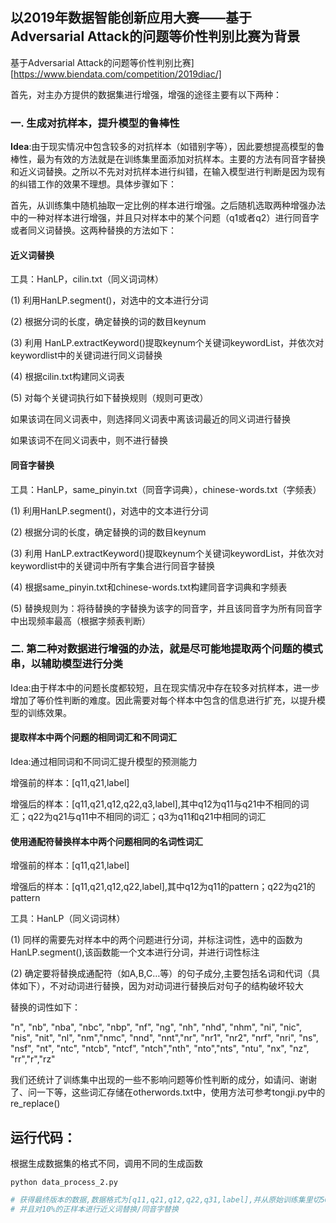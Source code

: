 ## 以2019年数据智能创新应用大赛——基于Adversarial Attack的问题等价性判别比赛为背景

基于Adversarial Attack的问题等价性判别比赛][https://www.biendata.com/competition/2019diac/]

首先，对主办方提供的数据集进行增强，增强的途径主要有以下两种：

### 一. 生成对抗样本，提升模型的鲁棒性  

**Idea**:由于现实情况中包含较多的对抗样本（如错别字等），因此要想提高模型的鲁棒性，最为有效的方法就是在训练集里面添加对抗样本。主要的方法有同音字替换和近义词替换。之所以不先对对抗样本进行纠错，在输入模型进行判断是因为现有的纠错工作的效果不理想。具体步骤如下：

 首先，从训练集中随机抽取一定比例的样本进行增强。之后随机选取两种增强办法中的一种对样本进行增强，并且只对样本中的某个问题（q1或者q2）进行同音字或者同义词替换。这两种替换的方法如下：  

#### 近义词替换

工具：HanLP，cilin.txt（同义词词林）

(1) 利用HanLP.segment()，对选中的文本进行分词

(2) 根据分词的长度，确定替换的词的数目keynum

(3) 利用 HanLP.extractKeyword()提取keynum个关键词keywordList，并依次对keywordlist中的关键词进行同义词替换

(4) 根据cilin.txt构建同义词表

(5) 对每个关键词执行如下替换规则（规则可更改）

如果该词在同义词表中，则选择同义词表中离该词最近的同义词进行替换

如果该词不在同义词表中，则不进行替换

#### 同音字替换

工具：HanLP，same_pinyin.txt（同音字词典），chinese-words.txt（字频表）

(1) 利用HanLP.segment()，对选中的文本进行分词

(2) 根据分词的长度，确定替换的词的数目keynum

(3) 利用 HanLP.extractKeyword()提取keynum个关键词keywordList，并依次对keywordlist中的关键词中所有字集合进行同音字替换

(4) 根据same_pinyin.txt和chinese-words.txt构建同音字词典和字频表

(5) 替换规则为：将待替换的字替换为该字的同音字，并且该同音字为所有同音字中出现频率最高（根据字频表判断）

### 二. 第二种对数据进行增强的办法，就是尽可能地提取两个问题的模式串，以辅助模型进行分类

Idea:由于样本中的问题长度都较短，且在现实情况中存在较多对抗样本，进一步增加了等价性判断的难度。因此需要对每个样本中包含的信息进行扩充，以提升模型的训练效果。

#### 提取样本中两个问题的相同词汇和不同词汇

Idea:通过相同词和不同词汇提升模型的预测能力

增强前的样本：[q11,q21,label]

增强后的样本：[q11,q21,q12,q22,q3,label],其中q12为q11与q21中不相同的词汇；q22为q21与q11中不相同的词汇；q3为q11和q21中相同的词汇

#### 使用通配符替换样本中两个问题相同的名词性词汇

增强前的样本：[q11,q21,label]

增强后的样本：[q11,q21,q12,q22,label],其中q12为q11的pattern；q22为q21的pattern

工具：HanLP（同义词词林）

(1) 同样的需要先对样本中的两个问题进行分词，并标注词性，选中的函数为HanLP.segment(),该函数能一个文本进行分词，并进行词性标注

(2) 确定要将替换成通配符（如A,B,C…等）的句子成分,主要包括名词和代词（具体如下），不对动词进行替换，因为对动词进行替换后对句子的结构破坏较大

替换的词性如下：

"n", "nb", "nba", "nbc", "nbp", "nf", "ng", "nh", "nhd", "nhm", "ni", "nic", "nis", "nit", "nl", "nm","nmc", "nnd", "nnt","nr", "nr1", "nr2", "nrf", "nri", "ns", "nsf", "nt", "ntc", "ntcb", "ntcf", "ntch","nth", "nto","nts", "ntu", "nx", "nz", "rr","r","rz"



我们还统计了训练集中出现的一些不影响问题等价性判断的成分，如请问、谢谢了、问一下等，这些词汇存储在otherwords.txt中，使用方法可参考tongji.py中的re_replace()



## 运行代码：

根据生成数据集的格式不同，调用不同的生成函数

```shell
python data_process_2.py
```

```python
# 获得最终版本的数据,数据格式为[q11,q21,q12,q22,q31,label],并从原始训练集里切5000条数据作为测试集数据增强加到了10000条q12:q1中与q2不同的词汇q22:q2中与q1不同的词汇q31:q1与q2相同的词汇。
# 并且对10%的正样本进行近义词替换/同音字替换
```

